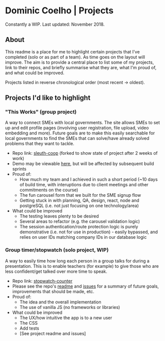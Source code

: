 # Dominic Coelho | Projects
Constantly a WIP. Last updated: November 2018.

## About
This readme is a place for me to highlight certain projects that I've completed (solo or as part of a team). As time goes on the layout will improve. The aim is to provide a central place to list some of my projects, link to their repos, and briefly summarise what they are, what I'm proud of, and what could be improved.

Projects listed in reverse chronological order (most recent -> oldest).

## Projects I'd like to highlight
### "This Works" (group project)
A way to connect SMEs with local governments. The site allows SMEs to set up and edit profile pages (involving user registration, file upload, video embedding and more). Future goals are to make this easily searchable for local governments to find the SMEs that can solve/have already solved problems that they want to tackle.
* Repo link: [sleuth-coop](https://github.com/VirtualDOMinic/sleuth-coop) (forked to show state of project after 2 weeks of work)
* Demo may be viewable [here](http://sleuth-sme.herokuapp.com/), but will be affected by subsequent build sprints
* Proud of: 
    * How much my team and I achieved in such a short period (~10 days of build time, with interuptions due to client meetings and other commitments on the course)
    * The fun carousel form that we built for the SME signup flow
    * Getting stuck in with planning, QA, design, react, node and postgreSQL (i.e. not just focusing on one technology/area)
* What could be improved
    * The testing leaves plenty to be desired
    * Several areas to refactor (e.g. the carousel validation logic)
    * The session authentication/route protection logic is purely demonstrative (i.e. not for use in production) - easily bypassed, and relies on user IDs matching company IDs in our database logic
  
### Group timer/stopwatch (solo project, WIP)
A way to easily time how long each person in a group talks for during a presentation. This is to enable teachers (for example) to give those who are less confident/get talked over more time to speak.
* Repo link: [stopwatch-counter](https://github.com/VirtualDOMinic/stopwatch-counter)
* Please see the repo's [readme](https://github.com/VirtualDOMinic/stopwatch-counter/blob/master/README.md) and [issues](https://github.com/VirtualDOMinic/stopwatch-counter/issues) for a summary of future goals, improvements that should be made, etc.
* Proud of:
    * The idea and the overall implementation
    * The use of vanilla JS (no frameworks or libraries)
* What could be improved
    * The UX/how intuitive the app is to a new user
    * The CSS 
    * Add tests
    * [See project readme and issues]



